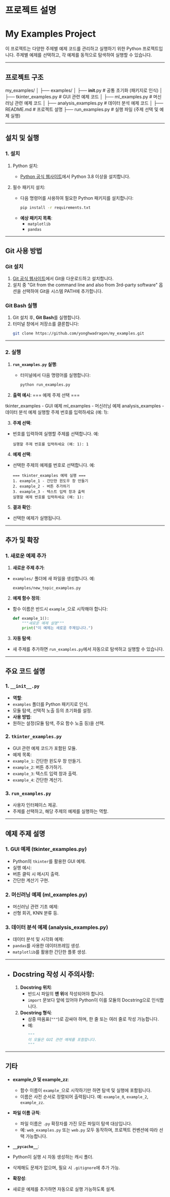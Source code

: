 # 프로젝트 설명

# **My Examples Project**
이 프로젝트는 다양한 주제별 예제 코드를 관리하고 실행하기 위한 Python 프로젝트입니다. 주제별 예제를 선택하고, 각 예제를 동적으로 탐색하여 실행할 수 있습니다.

---

## **프로젝트 구조**
my_examples/
│
├── examples/
│   ├── __init__.py       # 공통 초기화 (패키지로 인식)
│   ├── tkinter_examples.py # GUI 관련 예제 코드
│   ├── ml_examples.py    # 머신러닝 관련 예제 코드
│   ├── analysis_examples.py # 데이터 분석 예제 코드
│
├── README.md             # 프로젝트 설명
├── run_examples.py       # 실행 파일 (주제 선택 및 예제 실행)


---

## **설치 및 실행**

### **1. 설치**
1. Python 설치:
   - [Python 공식 웹사이트](https://www.python.org/downloads/)에서 Python 3.8 이상을 설치합니다.

2. 필수 패키지 설치:
   - 다음 명령어를 사용하여 필요한 Python 패키지를 설치합니다:
     ```bash
     pip install -r requirements.txt
     ```
   - **예상 패키지 목록**:
     - `matplotlib`
     - `pandas`

---

## **Git 사용 방법**

### **Git 설치**
1. [Git 공식 웹사이트](https://git-scm.com/downloads)에서 Git을 다운로드하고 설치합니다.
2. 설치 중 "Git from the command line and also from 3rd-party software" 옵션을 선택하여 Git을 시스템 PATH에 추가합니다.

### **Git Bash 실행**
1. Git 설치 후, **Git Bash**를 실행합니다.
2. 터미널 창에서 저장소를 클론합니다:
   ```bash
   git clone https://github.com/yonghwadragon/my_examples.git

---
### **2. 실행**
1. **`run_examples.py` 실행**:
   - 터미널에서 다음 명령어를 실행합니다:
     ```bash
     python run_examples.py
     ```

2. **출력 예시**:
=== 예제 주제 선택 ===

tkinter_examples - GUI 예제
ml_examples - 머신러닝 예제
analysis_examples - 데이터 분석 예제 실행할 주제 번호를 입력하세요 (예: 1):

3. **주제 선택**:
- 번호를 입력하여 실행할 주제를 선택합니다. 예:
  ```
  실행할 주제 번호를 입력하세요 (예: 1): 1
  ```

4. **예제 선택**:
- 선택한 주제의 예제를 번호로 선택합니다. 예:
  ```
  === tkinter_examples 예제 실행 ===
  1. example_1 - 간단한 윈도우 창 만들기
  2. example_2 - 버튼 추가하기
  3. example_3 - 텍스트 입력 창과 출력
  실행할 예제 번호를 입력하세요 (예: 1): 
  ```

5. **결과 확인**:
- 선택한 예제가 실행됩니다.

---

## **추가 및 확장**

### **1. 새로운 예제 추가**
1. **새로운 주제 추가**:
- `examples/` 폴더에 새 파일을 생성합니다. 예:
  ```
  examples/new_topic_examples.py
  ```

2. **예제 함수 정의**:
- 함수 이름은 반드시 `example_`으로 시작해야 합니다:
  ```python
  def example_1():
      """새로운 예제 설명"""
      print("이 예제는 새로운 주제입니다.")
  ```

3. **자동 탐색**:
- 새 주제를 추가하면 `run_examples.py`에서 자동으로 탐색하고 실행할 수 있습니다.

---

## **주요 코드 설명**

### **1. `__init__.py`**
- **역할**:
- `examples` 폴더를 Python 패키지로 인식.
- 모듈 탐색, 선택적 노출 등의 초기화를 설정.
- **사용 방법**:
- 원하는 설정(모듈 탐색, 주요 함수 노출 등)을 선택.

### **2. `tkinter_examples.py`**
- GUI 관련 예제 코드가 포함된 모듈.
- 예제 목록:
- `example_1`: 간단한 윈도우 창 만들기.
- `example_2`: 버튼 추가하기.
- `example_3`: 텍스트 입력 창과 출력.
- `example_4`: 간단한 계산기.

### **3. `run_examples.py`**
- 사용자 인터페이스 제공.
- 주제를 선택하고, 해당 주제의 예제를 실행하는 역할.

---

## **예제 주제 설명**

### **1. GUI 예제 (tkinter_examples.py)**
- Python의 `tkinter`를 활용한 GUI 예제.
- 실행 예시:
- 버튼 클릭 시 메시지 출력.
- 간단한 계산기 구현.

### **2. 머신러닝 예제 (ml_examples.py)**
- 머신러닝 관련 기초 예제:
- 선형 회귀, KNN 분류 등.

### **3. 데이터 분석 예제 (analysis_examples.py)**
- 데이터 분석 및 시각화 예제:
- `pandas`를 사용한 데이터프레임 생성.
- `matplotlib`를 활용한 간단한 플롯 생성.

---

- ## **Docstring 작성 시 주의사항**:
  1. **Docstring 위치**:
     - 반드시 파일의 **맨 위**에 작성되어야 합니다.
     - `import` 문보다 앞에 있어야 Python이 이를 모듈의 Docstring으로 인식합니다.
  2. **Docstring 형식**:
     - 삼중 따옴표(`"""`)로 감싸야 하며, 한 줄 또는 여러 줄로 작성 가능합니다.
     - 예:
       ```python
       """
       이 모듈은 GUI 관련 예제를 포함합니다.
       """

---

## **기타**
- **example_0 및 example_zz**:
  - 함수 이름이 `example_`으로 시작하기만 하면 탐색 및 실행에 포함됩니다.
  - 이름은 사전 순서로 정렬되어 출력됩니다. 예: `example_0`, `example_2`, `example_zz`.

- **파일 이름 규칙**:
  - 파일 이름은 `.py` 확장자를 가진 모든 파일이 탐색 대상입니다.
  - 예: `web_examples.py` 또는 `web.py` 모두 동작하며, 프로젝트 컨벤션에 따라 선택 가능합니다.
  
- **`__pycache__`**:
- Python이 실행 시 자동 생성하는 캐시 폴더.
- 삭제해도 문제가 없으며, 필요 시 `.gitignore`에 추가 가능.
- **확장성**:
- 새로운 예제를 추가하면 자동으로 실행 가능하도록 설계.

